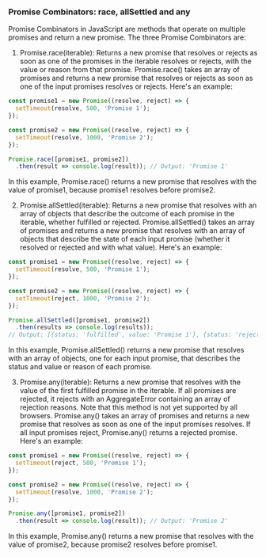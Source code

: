 ### Promise Combinators: race, allSettled and any

Promise Combinators in JavaScript are methods that operate on multiple promises and return a new promise. The three Promise Combinators are:

1. Promise.race(iterable): Returns a new promise that resolves or rejects as soon as one of the promises in the iterable resolves or rejects, with the value or reason from that promise. Promise.race() takes an array of promises and returns a new promise that resolves or rejects as soon as one of the input promises resolves or rejects. Here's an example:

```javascript
const promise1 = new Promise((resolve, reject) => {
  setTimeout(resolve, 500, 'Promise 1');
});

const promise2 = new Promise((resolve, reject) => {
  setTimeout(resolve, 1000, 'Promise 2');
});

Promise.race([promise1, promise2])
  .then(result => console.log(result)); // Output: 'Promise 1'
```

In this example, Promise.race() returns a new promise that resolves with the value of promise1, because promise1 resolves before promise2.

2. Promise.allSettled(iterable): Returns a new promise that resolves with an array of objects that describe the outcome of each promise in the iterable, whether fulfilled or rejected. Promise.allSettled() takes an array of promises and returns a new promise that resolves with an array of objects that describe the state of each input promise (whether it resolved or rejected and with what value). Here's an example:

```javascript
const promise1 = new Promise((resolve, reject) => {
  setTimeout(resolve, 500, 'Promise 1');
});

const promise2 = new Promise((resolve, reject) => {
  setTimeout(reject, 1000, 'Promise 2');
});

Promise.allSettled([promise1, promise2])
  .then(results => console.log(results));
// Output: [{status: 'fulfilled', value: 'Promise 1'}, {status: 'rejected', reason: 'Promise 2'}]
```

In this example, Promise.allSettled() returns a new promise that resolves with an array of objects, one for each input promise, that describes the status and value or reason of each promise.

3. Promise.any(iterable): Returns a new promise that resolves with the value of the first fulfilled promise in the iterable. If all promises are rejected, it rejects with an AggregateError containing an array of rejection reasons. Note that this method is not yet supported by all browsers. Promise.any() takes an array of promises and returns a new promise that resolves as soon as one of the input promises resolves. If all input promises reject, Promise.any() returns a rejected promise. Here's an example:

```javascript
const promise1 = new Promise((resolve, reject) => {
  setTimeout(reject, 500, 'Promise 1');
});

const promise2 = new Promise((resolve, reject) => {
  setTimeout(resolve, 1000, 'Promise 2');
});

Promise.any([promise1, promise2])
  .then(result => console.log(result)); // Output: 'Promise 2'
```

In this example, Promise.any() returns a new promise that resolves with the value of promise2, because promise2 resolves before promise1.
